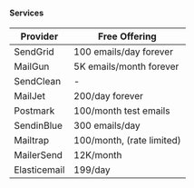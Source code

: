 #### Services
|Provider | Free Offering|
|---------|---------|
SendGrid | 100 emails/day forever
MailGun | 5K emails/month forever
SendClean | -
MailJet | 200/day forever
Postmark | 100/month test emails
SendinBlue | 300 emails/day
Mailtrap | 100/month, (rate limited)
MailerSend | 12K/month
Elasticemail | 199/day
